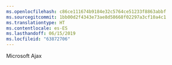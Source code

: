 ```yaml
---
ms.openlocfilehash: c86ce111674b9184e32c5764ce51233f8863abbf
ms.sourcegitcommit: 1bb00d2f4343e73ae8d58668f02297a3cf10a4c1
ms.translationtype: HT
ms.contentlocale: es-ES
ms.lasthandoff: 06/15/2019
ms.locfileid: "63872706"
---
```

Microsoft Ajax